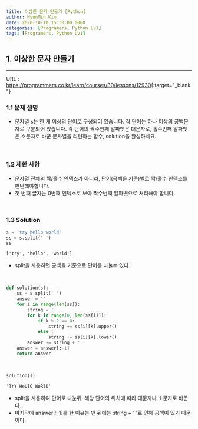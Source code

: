 ```yaml
---
title: 이상한 문자 만들기 [Python]
author: HyunMin Kim
date: 2020-10-10 15:30:00 0000
categories: [Programers, Python Lv1]
tags: [Programers, Python Lv1]
---
```


## 1. 이상한 문자 만들기
---

URL :  <https://programmers.co.kr/learn/courses/30/lessons/12930>{:target="_blank"}

### 1.1 문제 설명
- 문자열 s는 한 개 이상의 단어로 구성되어 있습니다. 각 단어는 하나 이상의 공백문자로 구분되어 있습니다. 각 단어의 짝수번째 알파벳은 대문자로, 홀수번째 알파벳은 소문자로 바꾼 문자열을 리턴하는 함수, solution을 완성하세요.

<br>

### 1.2 제한 사항
- 문자열 전체의 짝/홀수 인덱스가 아니라, 단어(공백을 기준)별로 짝/홀수 인덱스를 판단해야합니다.
- 첫 번째 글자는 0번째 인덱스로 보아 짝수번째 알파벳으로 처리해야 합니다.

<br>

### 1.3 Solution

```python
s = 'try hello world'
ss = s.split(' ')
ss
```
    ['try', 'hello', 'world']

- split을 사용하면 공백을 기준으로 단어를 나눌수 있다.

<br>

```python
def solution(s):
    ss = s.split(' ')
    answer = ''
    for i in range(len(ss)):
        string = ''
        for k in range(0, len(ss[i])):
            if k % 2 == 0:
                string += ss[i][k].upper()
            else :
                string += ss[i][k].lower()
        answer += string + ' '
    answer = answer[:-1]
    return answer
```

<br>

```python
solution(s)
```
    'TrY HeLlO WoRlD'

- split을 사용하여 단어로 나눈뒤, 해당 단어의 위치에 따라 대문자나 소문자로 바꾼다.
- 마지막에 answer[:-1]를 한 이유는 맨 뒤에는 string + ' '로 인해 공백이 있기 때문이다. 
